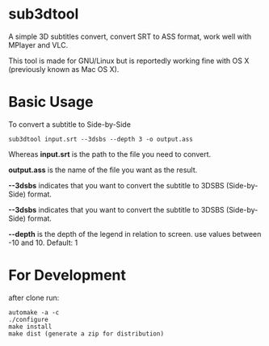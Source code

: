 sub3dtool
=========

A simple 3D subtitles convert, convert SRT to ASS format, work well with MPlayer and VLC.

This tool is made for GNU/Linux but is reportedly working fine with OS X (previously known as Mac OS X).

Basic Usage
===========

To convert a subtitle to Side-by-Side

	sub3dtool input.srt --3dsbs --depth 3 -o output.ass

Whereas **input.srt** is the path to the file you need to convert.

**output.ass** is the name of the file you want as the result.

**--3dsbs** indicates that you want to convert the subtitle to 3DSBS (Side-by-Side) format. 

**--3dsbs** indicates that you want to convert the subtitle to 3DSBS (Side-by-Side) format. 

**--depth** is the depth of the legend in relation to screen. use values between -10 and 10. Default: 1


For Development
===============

after clone run:

	automake -a -c
	./configure
	make install
	make dist (generate a zip for distribution)


